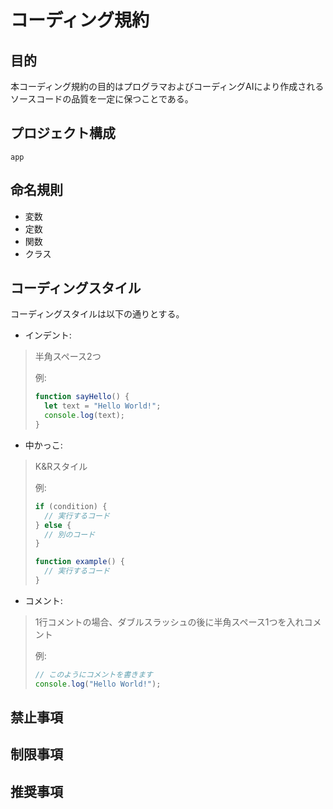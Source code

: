# コーディング規約

## 目的
本コーディング規約の目的はプログラマおよびコーディングAIにより作成されるソースコードの品質を一定に保つことである。

## プロジェクト構成
```
app
```

## 命名規則
- 変数
- 定数
- 関数
- クラス

## コーディングスタイル
コーディングスタイルは以下の通りとする。

- インデント:
> 半角スペース2つ  
>   
> 例:
> ```javascript
> function sayHello() {
>   let text = "Hello World!";
>   console.log(text);
> }
> ```

- 中かっこ:
> K&Rスタイル  
>   
> 例:
> ```javascript
> if (condition) {
>   // 実行するコード
> } else {
>   // 別のコード
> }
> 
> function example() {
>   // 実行するコード
> }
> ```

- コメント:
> 1行コメントの場合、ダブルスラッシュの後に半角スペース1つを入れコメント  
>   
> 例:
> ```javascript
> // このようにコメントを書きます
> console.log("Hello World!");
> ```

## 禁止事項

## 制限事項

## 推奨事項